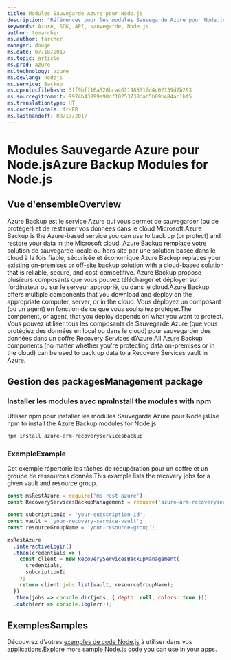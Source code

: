 ```yaml
---
title: Modules Sauvegarde Azure pour Node.js
description: "Références pour les modules Sauvegarde Azure pour Node.js"
keywords: Azure, SDK, API, sauvegarde, Node.js
author: tomarcher
ms.author: tarcher
manager: douge
ms.date: 07/18/2017
ms.topic: article
ms.prod: azure
ms.technology: azure
ms.devlang: nodejs
ms.service: Backup
ms.openlocfilehash: 3ff9bff16a520bca461198531fd4c02139d2b293
ms.sourcegitcommit: 9974b43899e98df10253738dab5b09b484ac1bf5
ms.translationtype: HT
ms.contentlocale: fr-FR
ms.lasthandoff: 08/17/2017
---
```

# <a name="azure-backup-modules-for-nodejs"></a><span data-ttu-id="611c6-104">Modules Sauvegarde Azure pour Node.js</span><span class="sxs-lookup"><span data-stu-id="611c6-104">Azure Backup Modules for Node.js</span></span>

## <a name="overview"></a><span data-ttu-id="611c6-105">Vue d'ensemble</span><span class="sxs-lookup"><span data-stu-id="611c6-105">Overview</span></span>

<span data-ttu-id="611c6-106">Azure Backup est le service Azure qui vous permet de sauvegarder (ou de protéger) et de restaurer vos données dans le cloud Microsoft.</span><span class="sxs-lookup"><span data-stu-id="611c6-106">Azure Backup is the Azure-based service you can use to back up (or protect) and restore your data in the Microsoft cloud.</span></span> <span data-ttu-id="611c6-107">Azure Backup remplace votre solution de sauvegarde locale ou hors site par une solution basée dans le cloud à la fois fiable, sécurisée et économique.</span><span class="sxs-lookup"><span data-stu-id="611c6-107">Azure Backup replaces your existing on-premises or off-site backup solution with a cloud-based solution that is reliable, secure, and cost-competitive.</span></span> <span data-ttu-id="611c6-108">Azure Backup propose plusieurs composants que vous pouvez télécharger et déployer sur l’ordinateur ou sur le serveur approprié, ou dans le cloud.</span><span class="sxs-lookup"><span data-stu-id="611c6-108">Azure Backup offers multiple components that you download and deploy on the appropriate computer, server, or in the cloud.</span></span> <span data-ttu-id="611c6-109">Vous déployez un composant (ou un agent) en fonction de ce que vous souhaitez protéger.</span><span class="sxs-lookup"><span data-stu-id="611c6-109">The component, or agent, that you deploy depends on what you want to protect.</span></span> <span data-ttu-id="611c6-110">Vous pouvez utiliser tous les composants de Sauvegarde Azure (que vous protégiez des données en local ou dans le cloud) pour sauvegarder des données dans un coffre Recovery Services d’Azure.</span><span class="sxs-lookup"><span data-stu-id="611c6-110">All Azure Backup components (no matter whether you're protecting data on-premises or in the cloud) can be used to back up data to a Recovery Services vault in Azure.</span></span> 

## <a name="management-package"></a><span data-ttu-id="611c6-111">Gestion des packages</span><span class="sxs-lookup"><span data-stu-id="611c6-111">Management package</span></span>

### <a name="install-the-modules-with-npm"></a><span data-ttu-id="611c6-112">Installer les modules avec npm</span><span class="sxs-lookup"><span data-stu-id="611c6-112">Install the modules with npm</span></span>

<span data-ttu-id="611c6-113">Utiliser npm pour installer les modules Sauvegarde Azure pour Node.js</span><span class="sxs-lookup"><span data-stu-id="611c6-113">Use npm to install the Azure Backup modules for Node.js</span></span>

```bash
npm install azure-arm-recoveryservicesbackup
```

### <a name="example"></a><span data-ttu-id="611c6-114">Exemple</span><span class="sxs-lookup"><span data-stu-id="611c6-114">Example</span></span>

<span data-ttu-id="611c6-115">Cet exemple répertorie les tâches de récupération pour un coffre et un groupe de ressources donnés.</span><span class="sxs-lookup"><span data-stu-id="611c6-115">This example lists the recovery jobs for a given vault and resource group.</span></span>

```javascript
const msRestAzure = require('ms-rest-azure');
const RecoveryServicesBackupManagement = require('azure-arm-recoveryservicesbackup');

const subcriptionId = 'your-subscription-id';
const vault = 'your-recovery-service-vault';
const resourceGroupName = 'your-resource-group';

msRestAzure
  .interactiveLogin()
  .then(credentials => {
    const client = new RecoveryServicesBackupManagement(
      credentials,
      subcriptionId
    );
    return client.jobs.list(vault, resourceGroupName);
  })
  .then(jobs => console.dir(jobs, { depth: null, colors: true }))
  .catch(err => console.log(err));
```

## <a name="samples"></a><span data-ttu-id="611c6-116">Exemples</span><span class="sxs-lookup"><span data-stu-id="611c6-116">Samples</span></span>

<span data-ttu-id="611c6-117">Découvrez d’autres [exemples de code Node.js](https://azure.microsoft.com/resources/samples/?platform=nodejs) à utiliser dans vos applications.</span><span class="sxs-lookup"><span data-stu-id="611c6-117">Explore more [sample Node.js code](https://azure.microsoft.com/resources/samples/?platform=nodejs) you can use in your apps.</span></span>
